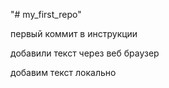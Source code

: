 "# my_first_repo" 

первый коммит в инструкции

добавили текст через веб браузер

добавим текст локально